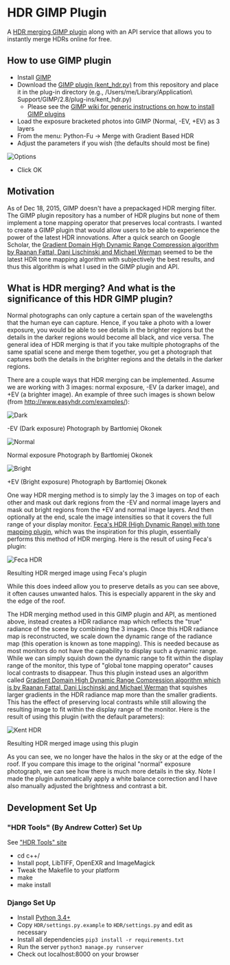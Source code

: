 # HDR GIMP Plugin

A [HDR merging GIMP plugin](kent_hdr.py) along with an API service that allows you to instantly merge HDRs online for free.

## How to use GIMP plugin

- Install [GIMP](https://www.gimp.org)
- Download the [GIMP plugin (kent_hdr.py)](kent_hdr.py) from this repository and place it in the plug-in directory (e.g., /Users/me/Library/Application\ Support/GIMP/2.8/plug-ins/kent_hdr.py)
  - Please see the [GIMP wiki for generic instructions on how to install GIMP plugins](https://en.wikibooks.org/wiki/GIMP/Installing_Plugins)
- Load the exposure bracketed photos into GIMP (Normal, -EV, +EV) as 3 layers
- From the menu: Python-Fu -> Merge with Gradient Based HDR
- Adjust the parameters if you wish (the defaults should most be fine)

![Options](images/plugin_options_screen.png?raw=true)

- Click OK

## Motivation 

As of Dec 18, 2015, GIMP doesn't have a prepackaged HDR merging filter. The GIMP plugin repository has a number of HDR plugins but none of them implement a tone mapping operator that preserves local contrasts. I wanted to create a GIMP plugin that would allow users to be able to experience the power of the latest HDR innovations. After a quick search on Google Scholar, the [Gradient Domain High Dynamic Range Compression algorithm by Raanan Fattal, Dani Lischinski and Michael Werman](http://ahtariev.ru/OLD/content/hdr_art/hdrc.pdf) seemed to be the latest HDR tone mapping algorithm with subjectively the best results, and thus this algorithm is what I used in the GIMP plugin and API.

## What is HDR merging? And what is the significance of this HDR GIMP plugin?

Normal photographs can only capture a certain span of the wavelengths that the human eye can capture. Hence, if you take a photo with a lower exposure, you would be able to see details in the brighter regions but the details in the darker regions would become all black, and vice versa. The general idea of HDR merging is that if you take multiple photographs of the same spatial scene and merge them together, you get a photograph that captures both the details in the brighter regions and the details in the darker regions.

There are a couple ways that HDR merging can be implemented. Assume we are working with 3 images: normal exposure, -EV (a darker image), and +EV (a brighter image). An example of three such images is shown below (from http://www.easyhdr.com/examples/):

![Dark](images/kluki_dark.jpg?raw=true)

-EV (Dark exposure) Photograph by Bartłomiej Okonek

![Normal](images/kluki_normal.jpg?raw=true)

Normal exposure Photograph by Bartłomiej Okonek

![Bright](images/kluki_bright.jpg?raw=true)

+EV (Bright exposure) Photograph by Bartłomiej Okonek

One way HDR merging method is to simply lay the 3 images on top of each other and mask out dark regions from the -EV and normal image layers and mask out bright regions from the +EV and normal image layers. And then optionally at the end, scale the image intensities so that it covers the full range of your display monitor. [Feca's HDR (High Dynamic Range) with tone mapping plugin](http://registry.gimp.org/node/24310), which was the inspiration for this plugin, essentially performs this method of HDR merging. Here is the result of using Feca's plugin:

![Feca HDR](images/kluki_using_feca_hdr.jpg?raw=true)

Resulting HDR merged image using Feca's plugin

While this does indeed allow you to preserve details as you can see above, it often causes unwanted halos. This is especially apparent in the sky and the edge of the roof.

The HDR merging method used in this GIMP plugin and API, as mentioned above, instead creates a HDR radiance map which reflects the "true" radiance of the scene by combining the 3 images. Once this HDR radiance map is reconstructed, we scale down the dynamic range of the radiance map (this operation is known as tone mapping). This is needed because as most monitors do not have the capability to display such a dynamic range. While we can simply squish down the dynamic range to fit within the display range of the monitor, this type of "global tone mapping operator" causes local contrasts to disappear. Thus this plugin instead uses an algorithm called [Gradient Domain High Dynamic Range Compression algorithm which is by Raanan Fattal, Dani Lischinski and Michael Werman](http://ahtariev.ru/OLD/content/hdr_art/hdrc.pdf) that squishes larger gradients in the HDR radiance map more than the smaller gradients. This has the effect of preserving local contrasts while still allowing the resulting image to fit within the display range of the monitor. Here is the result of using this plugin (with the default parameters):

![Kent HDR](images/kluki_using_kent_plugin_hdr.jpg?raw=true)

Resulting HDR merged image using this plugin

As you can see, we no longer have the halos in the sky or at the edge of the roof. If you compare this image to the original "normal" exposure photograph, we can see how there is much more details in the sky. Note I made the plugin automatically apply a white balance correction and I have also manually adjusted the brightness and contrast a bit.

## Development Set Up

### "HDR Tools" (By Andrew Cotter) Set Up 

See ["HDR Tools" site](http://ttic.uchicago.edu/~cotter/projects/hdr_tools/)

- cd c++/
- Install popt, LibTIFF, OpenEXR and ImageMagick
- Tweak the Makefile to your platform
- make
- make install

### Django Set Up

- Install [Python 3.4+](https://www.python.org/downloads/)
- Copy `HDR/settings.py.example` to `HDR/settings.py` and edit as necessary
- Install all dependencies `pip3 install -r requirements.txt`
- Run the server `python3 manage.py runserver`
- Check out localhost:8000 on your browser
